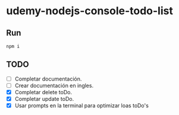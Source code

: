 # udemy-nodejs-console-todo-list

## Run

`npm i`

## TODO

<!-- prettier-ignore -->
- [ ] Completar documentación.
- [ ] Crear documentación en ingles.
- [x] Completar delete toDo.
- [x] Completar update toDo.
- [x] Usar prompts en la terminal para optimizar loas toDo's
